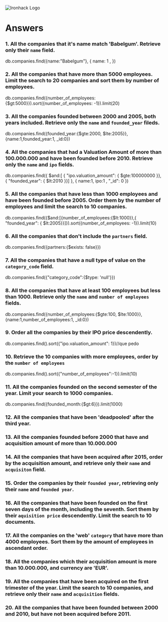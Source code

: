 ![Ironhack Logo](https://i.imgur.com/1QgrNNw.png)

# Answers

### 1. All the companies that it's name match 'Babelgum'. Retrieve only their `name` field.
db.companies.find({name:"Babelgum"}, { name: 1 , })
<!-- Your Code Goes Here -->

### 2. All the companies that have more than 5000 employees. Limit the search to 20 companies and sort them by **number of employees**.
db.companies.find({number_of_employees:{$gt:5000}}).sort({number_of_employees: -1}).limit(20)

<!-- Your Code Goes Here -->

### 3. All the companies founded between 2000 and 2005, both years included. Retrieve only the `name` and `founded_year` fileds.

db.companies.find({founded_year:{$gte:2000, $lte:2005}},{name:1,founded_year:1, _id:0})


### 4. All the companies that had a Valuation Amount of more than 100.000.000 and have been founded before 2010. Retrieve only the `name` and `ipo` fields.

db.companies.find({ $and:[ { "ipo.valuation_amount": { $gte:100000000 }}, { "founded_year": { $lt:2010 }}] }, { name:1, ipo:1 , "_id": 0 })



### 5. All the companies that have less than 1000 employees and have been founded before 2005. Order them by the number of employees and limit the search to 10 companies.

db.companies.find({$and:[{number_of_employees:{$lt:1000}},{ "founded_year": { $lt:2005}}]}).sort({number_of_employees: -1}).limit(10)


### 6. All the companies that don't include the `partners` field.

db.companies.find({partners:{$exists: false}})

<!-- Your Code Goes Here -->

### 7. All the companies that have a null type of value on the `category_code` field.

db.companies.find({"category_code":{$type: 'null'}})

<!-- Your Code Goes Here -->

### 8. All the companies that have at least 100 employees but less than 1000. Retrieve only the `name` and `number of employees` fields.
db.companies.find({number_of_employees:{$gte:100, $lte:1000}},{name:1,number_of_employees:1, _id:0})

<!-- Your Code Goes Here -->

### 9. Order all the companies by their IPO price descendently.

db.companies.find().sort({"ipo.valuation_amount": 1})//que pedo

<!-- Your Code Goes Here -->

### 10. Retrieve the 10 companies with more employees, order by the `number of employees`

db.companies.find().sort({"number_of_employees":-1}).limit(10)
<!-- Your Code Goes Here -->

### 11. All the companies founded on the second semester of the year. Limit your search to 1000 companies.
db.companies.find({founded_month:{$gt:6}}).limit(1000)
<!-- Your Code Goes Here -->

### 12. All the companies that have been 'deadpooled' after the third year.

<!-- Your Code Goes Here -->

### 13. All the companies founded before 2000 that have and acquisition amount of more than 10.000.000

<!-- Your Code Goes Here -->

### 14. All the companies that have been acquired after 2015, order by the acquisition amount, and retrieve only their `name` and `acquisiton` field.

<!-- Your Code Goes Here -->

### 15. Order the companies by their `founded year`, retrieving only their `name` and `founded year`.

<!-- Your Code Goes Here -->

### 16. All the companies that have been founded on the first seven days of the month, including the seventh. Sort them by their `aquisition price` descendently. Limit the search to 10 documents.

<!-- Your Code Goes Here -->

### 17. All the companies on the 'web' `category` that have more than 4000 employees. Sort them by the amount of employees in ascendant order.

<!-- Your Code Goes Here -->

### 18. All the companies which their acquisition amount is more than 10.000.000, and currency are 'EUR'.

<!-- Your Code Goes Here -->

### 19. All the companies that have been acquired on the first trimester of the year. Limit the search to 10 companies, and retrieve only their `name` and `acquisition` fields.

<!-- Your Code Goes Here -->

### 20. All the companies that have been founded between 2000 and 2010, but have not been acquired before 2011.

<!-- Your Code Goes Here -->
